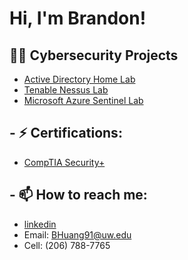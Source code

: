 <h1>Hi, I'm Brandon! </h1>

<h2>👨‍💻 Cybersecurity Projects</h2>


  - [Active Directory Home Lab](https://github.com/BHuang98/Active-Directory-Home-Lab)
  - [Tenable Nessus Lab](https://github.com/BHuang98/Tenable-Nessus-Lab)
  - [Microsoft Azure Sentinel Lab](https://github.com/BHuang98/Microsoft-Azure-Sentinel-Lab)
  
<h2>- ⚡ Certifications:</h2>

 - [CompTIA Security+](https://github.com/BHuang98/BHuang98/blob/main/CompTIA%20Security%2B%20ce%20certificate.pdf)
  


<h2>- 📫 How to reach me:</h2>




  - [linkedin](https://linkedin.com/in/b-huang98)
  - Email: BHuang91@uw.edu
  - Cell: (206) 788-7765
<!--
**BHuang98/BHuang98** is a ✨ _special_ ✨ repository because its `README.md` (this file) appears on your GitHub profile.

Here are some ideas to get you started:

- 🔭 I’m currently working on ...
- 🌱 I’m currently learning ...
- 👯 I’m looking to collaborate on ...
- 🤔 I’m looking for help with ...
- 💬 Ask me about ...
- 📫 How to reach me: ...
- 😄 Pronouns: ...
- ⚡ Fun fact: ...
-->
